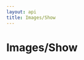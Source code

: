 ```yaml
---
layout: api
title: Images/Show
---
```


# Images/Show

<api-explorer resource="http://api.rusic.com/images/:image_id" method="GET">
  <api-header name="Accept" required="true" value="application/vnd.rusic.v1+json" editable-key="false" editable-value="false"></api-header>
  <api-header name="X-API-Key" required="true" value="abc123" editable-key="false"></api-header>
  <api-resource name="image_id" required="true" default="" value="1"></api-resource>
</api-explorer>
